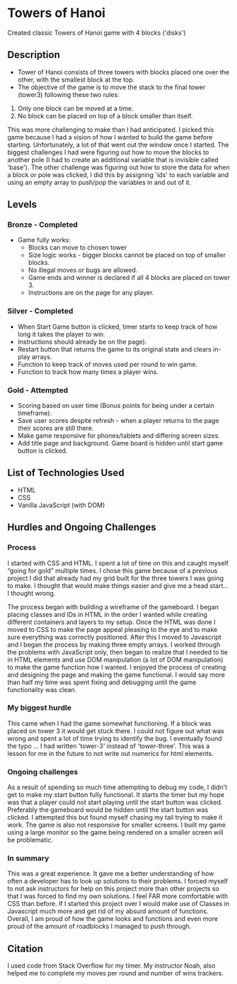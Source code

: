 # Towers of Hanoi
Created classic Towers of Hanoi game with 4 blocks ('disks')

## Description
* Tower of Hanoi consists of three towers with blocks placed one over the other, with the smallest block at
the top.
* The objective of the game is to move the stack to the final tower (tower3) following these two rules:
1. Only one block can be moved at a time.
2. No block can be placed on top of a block smaller than itself.

This was more challenging to make than I had anticipated. I picked this game because I had a vision of how I wanted to build the game before starting. Unfortunately, a lot of that went out the window once I started. The biggest challenges I had were figuring out how to move the blocks to another pole (I had to create an additional variable that is invisible called 'base'). The other challenge was figuring out how to store the data for when a block or pole was clicked, I did this by assigning 'ids' to each variable and using an empty array to push/pop the variables in and out of it. 

## Levels
### Bronze - Completed
* Game fully works:
    * Blocks can move to chosen tower
    * Size logic works -  bigger blocks cannot be placed on top of smaller blocks.
    * No illegal moves or bugs are allowed.
    * Game ends and winner is declared if all 4 blocks are placed on tower 3.
    * Instructions are on the page for any player.

### Silver - Completed
* When Start Game button is clicked, timer starts to keep track of how long it takes the player to win.
* Instructions should already be on the page).
* Restart button that returns the game to its original state and clears in-play arrays.
* Function to keep track of moves used per round to win game.
* Function to track how many times a player wins.

### Gold - Attempted
* Scoring based on user time (Bonus points for being under a certain timeframe).
* Save user scores despite refresh - when a player returns to the page their scores are still there.
* Make game responsive for phones/tablets and differing screen sizes.
* Add title page and background. Game board is hidden until start game button is clicked.

## List of Technologies Used
* HTML
* CSS
* Vanilla JavaScript (with DOM)

## Hurdles and Ongoing Challenges

### Process
I started with CSS and HTML. I spent a lot of time on this and caught myself “going for gold” multiple times. I chose this game because of a previous project I did that already had my grid built for the three towers I was going to make. I thought that would make things easier and give me a head start... I thought wrong. 

The process began with building a wireframe of the gameboard. I began placing classes and IDs in HTML in the order I wanted while creating different containers and layers to my setup. Once the HTML was done I moved to CSS to make the page appeal pleasing to the eye and to make sure everything was correctly positioned. After this I moved to Javascript and I began the process by making three empty arrays.  I worked through the problems with JavaScript only, then began to realize that I needed to tie in HTML elements and use DOM manipulation (a lot of DOM manipulation) to make the game function how I wanted.  I enjoyed the process of creating and designing the page and making the game functional. I would say more than half my time was spent fixing and debugging until the game functionality was clean.

### My biggest hurdle
This came when I had the game somewhat functioning. If a block was placed on tower 3 it would get stuck there. I could not figure out what was wrong and spent a lot of time trying to identify the bug. I eventually found the typo ... I had written 'tower-3' instead of 'tower-three'. This was a lesson for me in the future to not write out numerics for html elements. 

### Ongoing challenges
As a result of spending so much time attempting to debug my code, I didn't get to make my start button fully functional. It starts the timer but my hope was that a player could not start playing until the start button was clicked. Preferably the gameboard would be hidden until the start button was clicked. I attempted this but found myself chasing my tail trying to make it work. The game is also not responsive for smaller screens. I built my game using a large monitor so the game being rendered on a smaller screen will be problematic.

### In summary
This was a great experience. It gave me a better understanding of how often a developer has to look up solutions to their problems. I forced myself to not ask instructors for help on this project more than other projects so that I was forced to find my own solutions. I feel FAR more comfortable with CSS than before. If I started this project over I would make use of Classes in Javascript much more and get rid of my absurd amount of functions. Overall, I am proud of how the game looks and functions and even more proud of the amount of roadblocks I managed to push through. 

## Citation
I used code from Stack Overflow for my timer.
My instructor Noah, also helped me to complete my moves per round and number of wins trackers.


